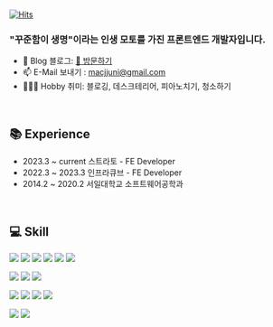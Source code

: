 
<br>

[![Hits](https://hits.seeyoufarm.com/api/count/incr/badge.svg?url=https%3A%2F%2Fgithub.com%2Fmacjjuni&count_bg=%23FF5050&title_bg=%23555555&icon=&icon_color=%23E7E7E7&title=View&edge_flat=false)](https://hits.seeyoufarm.com)

<h3>"꾸준함이 생명"이라는 인생 모토를 가진 프론트엔드 개발자입니다.</h3>

- 🌲 Blog 블로그: [🔗 방문하기](https://kku.dev/)
- 📫 E-Mail 보내기 : macjjuni@gmail.com
- 🤾🏻‍♂️ Hobby 취미: 블로깅, 데스크테리어, 피아노치기, 청소하기

<br>

## 📚 Experience

- 2023.3 ~ current 스트라토  - FE Developer
- 2022.3 ~ 2023.3  인프라큐브 - FE Developer
- 2014.2 ~ 2020.2  서일대학교 소프트웨어공학과

<br>

## 💻 Skill


<img src="https://img.shields.io/badge/Next.js-000000?style=flat&logo=Next.js&logoColor=white" /> <img src="https://img.shields.io/badge/React-61DAFB?style=flat&logo=React&logoColor=white" /> <img src="https://img.shields.io/badge/Vue.js-4FC08D?style=flat&logo=Vue.js&logoColor=white" /> <img src="https://img.shields.io/badge/TypeScript-3178C6?style=flat&logo=TypeScript&logoColor=white" /> <img src="https://img.shields.io/badge/Webpack-8DD6F9?style=flat&logo=Webpack&logoColor=white" /> <img src="https://img.shields.io/badge/Vite-646CFF?style=flat&logo=Vite&logoColor=white" />

<img src="https://img.shields.io/badge/Styled Components-DB7093?style=flat&logo=Styled-Components&logoColor=white" /> <img src="https://img.shields.io/badge/Tailwind CSS-06B6D4?style=flat&logo=TailwindCSS&logoColor=white" /> <img src="https://img.shields.io/badge/MUI-007FFF?style=flat&logo=MUI&logoColor=white" />

<img src="https://img.shields.io/badge/HTML5-E34F26?style=flat&logo=HTML5&logoColor=white" /> <img src="https://img.shields.io/badge/JavaScript-F7DF1E?style=flat&logo=JavaScript&logoColor=white" /> <img src="https://img.shields.io/badge/CSS3-1572B6?style=flat&logo=CSS3&logoColor=white" /> <img src="https://img.shields.io/badge/Sass-CC6699?style=flat&logo=Sass&logoColor=white" />

<img src="https://img.shields.io/badge/Firebase-FFCA28?style=flat&logo=Firebase&logoColor=white" /> <img src="https://img.shields.io/badge/AmazonEC2-FF9900?style=flat&logo=AmazonEC2&logoColor=white" />




